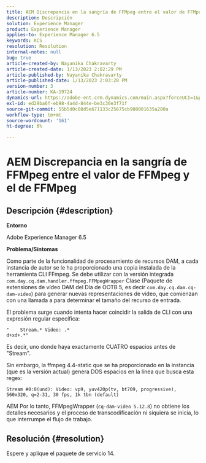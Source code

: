 ```yaml
---
title: AEM Discrepancia en la sangría de FFMpeg entre el valor de FFMpeg y el de FFMpeg
description: Descripción
solution: Experience Manager
product: Experience Manager
applies-to: Experience Manager 6.5
keywords: KCS
resolution: Resolution
internal-notes: null
bug: true
article-created-by: Nayanika Chakravarty
article-created-date: 1/13/2023 2:02:29 PM
article-published-by: Nayanika Chakravarty
article-published-date: 1/13/2023 2:03:28 PM
version-number: 3
article-number: KA-19724
dynamics-url: https://adobe-ent.crm.dynamics.com/main.aspx?forceUCI=1&pagetype=entityrecord&etn=knowledgearticle&id=b5fe24ea-4a93-ed11-aad1-6045bd006c82
exl-id: ed29ba6f-eb98-4a4d-844e-be3c36e3f71f
source-git-commit: 55b5d0c08d5e671133c25675cb980001635a280a
workflow-type: tm+mt
source-wordcount: '161'
ht-degree: 6%

---
```


# AEM Discrepancia en la sangría de FFMpeg entre el valor de FFMpeg y el de FFMpeg

## Descripción {#description}


<b>Entorno</b>

Adobe Experience Manager 6.5

<b>Problema/Síntomas</b>

Como parte de la funcionalidad de procesamiento de recursos DAM, a cada instancia de autor se le ha proporcionado una copia instalada de la herramienta CLI FFmpeg. Se debe utilizar con la versión integrada `com.day.cq.dam.handler.ffmpeg.FFMpegWrapper` Clase (Paquete de extensiones de vídeo DAM del Día de OOTB 5, es decir `com.day.cq.dam.cq-dam-video`) para generar nuevas representaciones de vídeo, que comienzan con una llamada a para determinar el tamaño del recurso de entrada.

El problema surge cuando intenta hacer coincidir la salida de CLI con una expresión regular específica:


```
"    Stream.* Video: .*
d+xd+.*"
```


Es decir, uno donde haya exactamente CUATRO espacios antes de &quot;Stream&quot;.

Sin embargo, la ffmpeg 4.4-static que se ha proporcionado en la instancia (que es la versión actual) genera DOS espacios en la línea que busca esta regex:


```
Stream #0:0(und): Video: vp9, yuv420p(tv, bt709, progressive), 560x320, q=2-31, 30 fps, 1k tbn (default)
```


AEM Por lo tanto, FFMpegWrapper (`cq-dam-video 5.12.8`) no obtiene los detalles necesarios y el proceso de transcodificación ni siquiera se inicia, lo que interrumpe el flujo de trabajo.


## Resolución {#resolution}


Espere y aplique el paquete de servicio 14.
